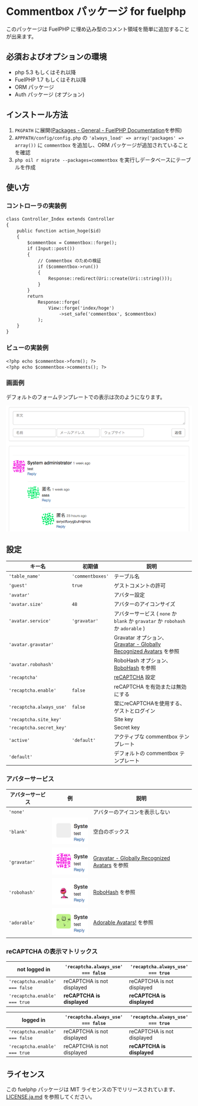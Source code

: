 # Commentbox パッケージ for fuelphp

このパッケージは FuelPHP に埋め込み型のコメント領域を簡単に追加することが出来ます。

## 必須およびオプションの環境

* php 5.3 もしくはそれ以降
* FuelPHP 1.7 もしくはそれ以降
* ORM パッケージ
* Auth パッケージ (オプション)

## インストール方法

1. ``` PKGPATH ``` に展開([Packages - General - FuelPHP Documentation](http://fuelphp.com/docs/general/packages.html)を参照)
2. ``` APPPATH/config/config.php ``` の ``` 'always_load' => array('packages' => array()) ``` に ```commentbox``` を追加し、ORM パッケージが追加されていることを確認
3. ``` php oil r migrate --packages=commentbox ``` を実行しデータベースにテーブルを作成

## 使い方

### コントローラの実装例

    class Controller_Index extends Controller
    {
        public function action_hoge($id)
        {
            $commentbox = Commentbox::forge();
            if (Input::post())
            {
                // Commentbox のための検証
                if ($commentbox->run())
                {
                    Response::redirect(Uri::create(Uri::string()));
                }
            }
            return
                Response::forge(
                    View::forge('index/hoge')
                        ->set_safe('commentbox', $commentbox)
                );
        }
    }

### ビューの実装例

    <?php echo $commentbox->form(); ?>
    <?php echo $commentbox->comments(); ?>

### 画面例

デフォルトのフォームテンプレートでの表示は次のようになります。

![example screenshot](docs/img/example.png)

## 設定

| キー名                    | 初期値            | 説明 |
|--------------------------|------------------|-------------|
| `'table_name'`           | `'commentboxes'` | テーブル名 |
| `'guest'`                |      `true`      | ゲストコメントの許可 |
| `'avatar'`               |                  | アバター設定 |
| `'avatar.size'`          |       `48`       | アバターのアイコンサイズ |
| `'avatar.service'`       |   `'gravatar'`   | アバターサービス ( `none` か `blank` か `gravatar` か  `robohash` か `adorable` ) |
| `'avatar.gravatar'`      |                  | Gravatar オプション、 [Gravatar - Globally Recognized Avatars](http://en.gravatar.com/site/implement/images/) を参照 |
| `'avatar.robohash'`      |                  | RoboHash オプション、 [RoboHash](http://robohash.org/) を参照 |
| `'recaptcha'`            |                  | [reCAPTCHA](https://developers.google.com/recaptcha/) 設定 |
| `'recaptcha.enable'`     |      `false`     | reCAPTCHA を有効または無効にする |
| `'recaptcha.always_use'` |      `false`     | 常にreCAPTCHAを使用する、ゲストとログイン |
| `'recaptcha.site_key'`   |                  | Site key |
| `'recaptcha.secret_key'` |                  | Secret key |
| `'active'`               |    `'default'`   | アクティブな commentbox テンプレート |
| `'default'`              |                  | デフォルトの commentbox テンプレート |

### アバターサービス

| アバターサービス | 例 | 説明 |
|----------------|------------------------------------------------------------------|--------------------------------------------------------------------|
| `'none'` |  | アバターのアイコンを表示しない |
| `'blank'` | ![avatar example blank](docs/img/avatar_example_blank.png) | 空白のボックス |
| `'gravatar'` | ![avatar example gravatar](docs/img/avatar_example_gravatar.png) | [Gravatar - Globally Recognized Avatars](http://gravatar.com/) を参照 |
| `'robohash'` | ![avatar example robohash](docs/img/avatar_example_robohash.png) | [RoboHash](http://robohash.org/) を参照 |
| `'adorable'` | ![avatar example adorable](docs/img/avatar_example_adorable.png) | [Adorable Avatars!](http://avatars.adorable.io/) を参照 |

### reCAPTCHA の表示マトリックス

| **not logged in**              | `'recaptcha.always_use' === false` | `'recaptcha.always_use' === true` |
|--------------------------------|------------------------------------|-----------------------------------|
| `'recaptcha.enable' === false` |     reCAPTCHA is not displayed     |     reCAPTCHA is not displayed    |
| `'recaptcha.enable' === true`  |     **reCAPTCHA is displayed**     |     **reCAPTCHA is displayed**    |

| **logged in**                  | `'recaptcha.always_use' === false` | `'recaptcha.always_use' === true` |
|--------------------------------|------------------------------------|-----------------------------------|
| `'recaptcha.enable' === false` |     reCAPTCHA is not displayed     |     reCAPTCHA is not displayed    |
| `'recaptcha.enable' === true`  |     reCAPTCHA is not displayed     |     **reCAPTCHA is displayed**    |

## ライセンス

この fuelphp パッケージは MIT ライセンスの下でリリースされています、 [LICENSE.ja.md](LICENSE.ja.md) を参照してください。
